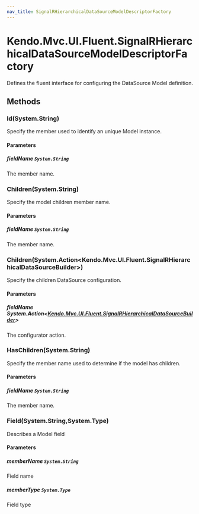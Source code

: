 ```yaml
---
nav_title: SignalRHierarchicalDataSourceModelDescriptorFactory
---
```


# Kendo.Mvc.UI.Fluent.SignalRHierarchicalDataSourceModelDescriptorFactory
Defines the fluent interface for configuring the DataSource Model definition.




## Methods


### Id(System.String)
Specify the member used to identify an unique Model instance.


#### Parameters

##### fieldName `System.String`
The member name.





### Children(System.String)
Specify the model children member name.


#### Parameters

##### fieldName `System.String`
The member name.





### Children(System.Action\<Kendo.Mvc.UI.Fluent.SignalRHierarchicalDataSourceBuilder\>)
Specify the children DataSource configuration.


#### Parameters

##### fieldName System.Action<[Kendo.Mvc.UI.Fluent.SignalRHierarchicalDataSourceBuilder](/api/wrappers/aspnet-mvc/Kendo.Mvc.UI.Fluent/SignalRHierarchicalDataSourceBuilder)>
The configurator action.





### HasChildren(System.String)
Specify the member name used to determine if the model has children.


#### Parameters

##### fieldName `System.String`
The member name.





### Field(System.String,System.Type)
Describes a Model field


#### Parameters

##### memberName `System.String`
Field name

##### memberType `System.Type`
Field type






